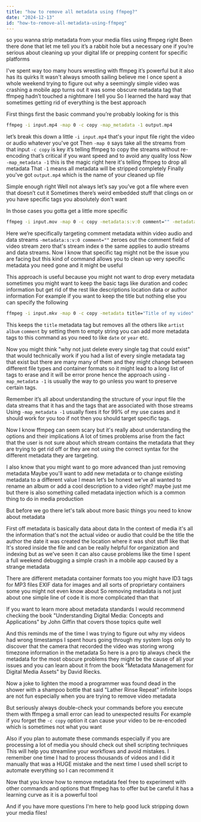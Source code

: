 ```yaml
---
title: "how to remove all metadata using ffmpeg?"
date: "2024-12-13"
id: "how-to-remove-all-metadata-using-ffmpeg"
---
```


 so you wanna strip metadata from your media files using ffmpeg right Been there done that let me tell you it’s a rabbit hole but a necessary one if you’re serious about cleaning up your digital life or prepping content for specific platforms

I've spent way too many hours wrestling with ffmpeg it’s powerful but it also has its quirks It wasn't always smooth sailing believe me I once spent a whole weekend trying to figure out why a seemingly simple video was crashing a mobile app turns out it was some obscure metadata tag that ffmpeg hadn’t touched a nightmare I tell you So I learned the hard way that sometimes getting rid of everything is the best approach

First things first the basic command you’re probably looking for is this

```bash
ffmpeg -i input.mp4 -map 0 -c copy -map_metadata -1 output.mp4
```

let’s break this down a little `-i input.mp4` that's your input file right the video or audio whatever you've got Then `-map 0` says take all the streams from that input `-c copy` is key it’s telling ffmpeg to copy the streams without re-encoding that’s critical if you want speed and to avoid any quality loss Now `-map_metadata -1` this is the magic right here it's telling ffmpeg to drop all metadata That `-1` means all metadata will be stripped completely Finally you've got `output.mp4` which is the name of your cleaned up file

Simple enough right Well not always let’s say you’ve got a file where even that doesn’t cut it Sometimes there’s weird embedded stuff that clings on or you have specific tags you absolutely don't want

In those cases you gotta get a little more specific

```bash
ffmpeg -i input.mov -map 0 -c copy -metadata:s:v:0 comment="" -metadata:s:a:0 comment="" -metadata:s:d:0 comment="" output.mov
```

Here we’re specifically targeting comment metadata within video audio and data streams `-metadata:s:v:0 comment=""` zeroes out the comment field of video stream zero that's stream index `0` the same applies to audio streams and data streams. Now I know that specific tag might not be the issue you are facing but this kind of command allows you to clean up very specific metadata you need gone and it might be useful

This approach is useful because you might not want to drop every metadata sometimes you might want to keep the basic tags like duration and codec information but get rid of the rest like descriptions location data or author information For example if you want to keep the title but nothing else you can specify the following

```bash
ffmpeg -i input.mkv -map 0 -c copy -metadata title="Title of my video" -metadata artist="" -metadata album="" -metadata comment="" output.mkv
```

This keeps the `title` metadata tag but removes all the others like `artist` `album` `comment` by setting them to empty string you can add more metadata tags to this command as you need to like `date` or `year` etc.

Now you might think "why not just delete every single tag that could exist" that would technically work if you had a list of every single metadata tag that exist but there are many many of them and they might change between different file types and container formats so it might lead to a long list of tags to erase and it will be error prone hence the approach using `-map_metadata -1` is usually the way to go unless you want to preserve certain tags.

Remember it’s all about understanding the structure of your input file the data streams that it has and the tags that are associated with those streams Using `-map_metadata -1` usually fixes it for 99% of my use cases and it should work for you too if not then you should target specific tags.

Now I know ffmpeg can seem scary but it's really about understanding the options and their implications A lot of times problems arise from the fact that the user is not sure about which stream contains the metadata that they are trying to get rid off or they are not using the correct syntax for the different metadata they are targeting.

I also know that you might want to go more advanced than just removing metadata Maybe you'll want to add new metadata or to change existing metadata to a different value I mean let’s be honest we’ve all wanted to rename an album or add a cool description to a video right?  maybe just me but there is also something called metadata injection which is a common thing to do in media production

But before we go there let's talk about more basic things you need to know about metadata

First off metadata is basically data about data In the context of media it's all the information that's not the actual video or audio that could be the title the author the date it was created the location where it was shot stuff like that It's stored inside the file and can be really helpful for organization and indexing but as we've seen it can also cause problems like the time I spent a full weekend debugging a simple crash in a mobile app caused by a strange metadata

There are different metadata container formats too you might have ID3 tags for MP3 files EXIF data for images and all sorts of proprietary containers some you might not even know about So removing metadata is not just about one simple line of code it is more complicated than that

If you want to learn more about metadata standards I would recommend checking the book "Understanding Digital Media: Concepts and Applications" by John Giffin that covers those topics quite well

And this reminds me of the time I was trying to figure out why my videos had wrong timestamps I spent hours going through my system logs only to discover that the camera that recorded the video was storing wrong timezone information in the metadata So here is a pro tip always check the metadata for the most obscure problems they might be the cause of all your issues and you can learn about it from the book "Metadata Management for Digital Media Assets" by David Riecks.

Now a joke to lighten the mood a programmer was found dead in the shower with a shampoo bottle that said "Lather Rinse Repeat" infinite loops are not fun especially when you are trying to remove video metadata

But seriously always double-check your commands before you execute them with ffmpeg a small error can lead to unexpected results For example if you forget the `-c copy` option it can cause your video to be re-encoded which is sometimes not what you want

Also if you plan to automate these commands especially if you are processing a lot of media you should check out shell scripting techniques This will help you streamline your workflows and avoid mistakes. I remember one time I had to process thousands of videos and I did it manually that was a HUGE mistake and the next time I used shell script to automate everything so I can recommend it

Now that you know how to remove metadata feel free to experiment with other commands and options that ffmpeg has to offer but be careful it has a learning curve as it is a powerful tool

And if you have more questions I'm here to help good luck stripping down your media files!
